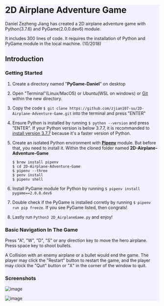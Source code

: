 <div style="background-color:#f5f0ff;">

# 2D Airplane Adventure Game

Daniel Zezheng Jiang has created a 2D airplane adventure game with Python(3.7.6) and PyGame(2.0.0.dev6) module.

It includes 300 lines of code. It requires the installation of Python and PyGame module in the local machine. (10/2018)

## **Introduction**

### Getting Started 
1. Create a directory named "**PyGame-Daniel**" on desktop 

2. Open "Terminal"(Linux/MacOS) or Ubuntu(WSL on windows) or [Git](https://git-scm.com/downloads) within the new directory. 

3. Copy the code `$ git clone https://github.com/zjian107-su/2D-Airplane-Adventure-Game.git` into the terminal and press "ENTER"  
   
4. Ensure Python is installed by running `$ python --version` and press "ENTER". If your Python version is below 3.7.7, it is recommanded to [install version 3.7.7](https://www.python.org/) because it's a faster version of Python.
   
5. Create an isolated Python environment with [**Pipenv**](https://pipenv.pypa.io/en/latest/) module. But before that, you need to install it. Within the cloned folder named **2D-Airplane-Adventure-Game**
   ```
   $ brew install pipenv
   $ cd 2D-Airplane-Adventure-Game
   $ pipenv --three
   $ penv install
   $ pipenv shell
   ```

6. Install PyGame module for Python by running `$ pipenv install pygame==2.0.0.dev6`
   
7. Double check if the PyGame is installed corretly by running `$ pipenv run pip freeze`. If you see PyGame listed, then congrats!
   
8. Lastly run `Python3 2D_AirplaneGame.py` and enjoy!

### Basic Navigation In The Game 

Press "A", "W", "D", "S" or any direction key to move the hero airplane. Press space key to shoot bullets. 

A Collision with an enemy airplane or a bullet would end the game. The player may click the "Restart" button to restart the game, and the player may clock the "Quit" button or "X" in the corner of the window to quit.


### Screenshots 
<!--
![Hero Airplane is shoting](screenshots/shooting.png?raw=true "Hero Airplane is shoting")

![End of The Game](screenshots/end.png?raw=true "End of The Game")
-->

![image](https://user-images.githubusercontent.com/35544956/67647936-403c2100-f8f1-11e9-9fbd-220de461124d.png?raw=true "Hero Airplane is Firing")

![image](https://user-images.githubusercontent.com/35544956/67647886-0d922880-f8f1-11e9-82fc-998f4c163a16.png?raw=true "End of The Game")

</div>
